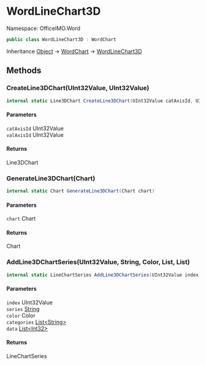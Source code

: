 # WordLineChart3D

Namespace: OfficeIMO.Word

```csharp
public class WordLineChart3D : WordChart
```

Inheritance [Object](https://docs.microsoft.com/en-us/dotnet/api/system.object) → [WordChart](./officeimo.word.wordchart.md) → [WordLineChart3D](./officeimo.word.wordlinechart3d.md)

## Methods

### **CreateLine3DChart(UInt32Value, UInt32Value)**
```csharp
internal static Line3DChart CreateLine3DChart(UInt32Value catAxisId, UInt32Value valAxisId)
```

#### Parameters
`catAxisId` UInt32Value<br>
`valAxisId` UInt32Value<br>

#### Returns
Line3DChart<br>

### **GenerateLine3DChart(Chart)**
```csharp
internal static Chart GenerateLine3DChart(Chart chart)
```

#### Parameters
`chart` Chart<br>

#### Returns
Chart<br>

### **AddLine3DChartSeries(UInt32Value, String, Color, List<string>, List<int>)**
```csharp
internal static LineChartSeries AddLine3DChartSeries(UInt32Value index, string series, Color color, List<string> categories, List<int> data)
```

#### Parameters
`index` UInt32Value<br>
`series` [String](https://docs.microsoft.com/en-us/dotnet/api/system.string)<br>
`color` Color<br>
`categories` [List&lt;String&gt;](https://docs.microsoft.com/en-us/dotnet/api/system.collections.generic.list-1)<br>
`data` [List&lt;Int32&gt;](https://docs.microsoft.com/en-us/dotnet/api/system.collections.generic.list-1)<br>

#### Returns
LineChartSeries<br>
